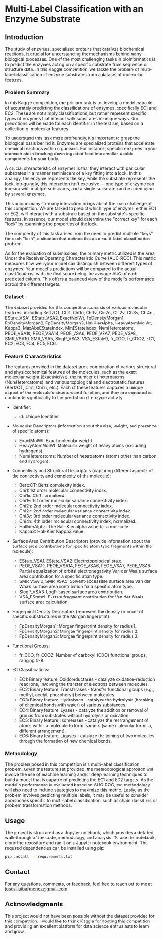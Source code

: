 # Multi-Label Classification with an Enzyme Substrate 

## Introduction
The study of enzymes, specialized proteins that catalyze biochemical reactions, is crucial for understanding the mechanisms behind many biological processes. One of the most challenging tasks in bioinformatics is to predict the enzymes acting on a specific substrate from sequence or structure data. In this Kaggle competition, we tackle the problem of multi-label classification of enzyme substrates from a dataset of molecular features.

### Problem Summary
In this Kaggle competition, the primary task is to develop a model capable of accurately predicting the classifications of enzymes, specifically EC1 and EC2. These are not simply classifications, but rather represent specific types of enzymes that interact with substrates in unique ways. Our predictions will be made for each identifier in the test set, based on a collection of molecular features.

To understand this task more profoundly, it's important to grasp the biological basis behind it. Enzymes are specialized proteins that accelerate chemical reactions within organisms. For instance, specific enzymes in your stomach aid in breaking down ingested food into smaller, usable components for your body.

A crucial characteristic of enzymes is that they interact with particular substrates in a manner reminiscent of a key fitting into a lock. In this analogy, the enzyme represents the key, while the substrate represents the lock. Intriguingly, this interaction isn't exclusive — one type of enzyme can interact with multiple substrates, and a single substrate can be acted upon by several enzymes.

This unique many-to-many interaction brings about the main challenge of this competition. We are tasked to predict which type of enzyme, either EC1 or EC2, will interact with a substrate based on the substrate's specific features. In essence, our model should determine the "correct key" for each "lock" by examining the properties of the lock.

The complexity of this task arises from the need to predict multiple "keys" for each "lock", a situation that defines this as a multi-label classification problem.

As for the evaluation of submissions, the primary metric utilized is the Area Under the Receiver Operating Characteristic Curve (AUC-ROC). This metric measures how well your model can distinguish between different types of enzymes. Your model's predictions will be compared to the actual classifications, with the final score being the average AUC of each predicted column. This offers a balanced view of the model's performance across the different targets.

### Dataset
The dataset provided for this competition consists of various molecular features, including BertzCT, Chi1, Chi1n, Chi1v, Chi2n, Chi2v, Chi3v, Chi4n, EState_VSA1, EState_VSA2, ExactMolWt, FpDensityMorgan1, FpDensityMorgan2, FpDensityMorgan3, HallKierAlpha, HeavyAtomMolWt, Kappa3, MaxAbsEStateIndex, MinEStateIndex, NumHeteroatoms, PEOE_VSA10, PEOE_VSA14, PEOE_VSA6, PEOE_VSA7, PEOE_VSA8, SMR_VSA10, SMR_VSA5, SlogP_VSA3, VSA_EState9, fr_COO, fr_COO2, EC1, EC2, EC3, EC4, EC5, EC6.

### Feature Characteristics
The features provided in the dataset are a combination of various structural and physicochemical features of the molecules, such as the exact molecular weight (ExactMolWt), the number of heteroatoms (NumHeteroatoms), and various topological and electrostatic features (BertzCT, Chi1, Chi1n, etc.). Each of these features captures a unique aspect of the molecule's structure and function, and they are expected to contribute significantly to the prediction of enzyme activity.

- Identifier:

    - id: Unique Identifier.

- Molecular Descriptors (information about the size, weight, and presence of specific atoms):

    - ExactMolWt: Exact molecular weight.
    - HeavyAtomMolWt: Molecular weight of heavy atoms (excluding hydrogens).
    - NumHeteroatoms: Number of heteroatoms (atoms other than carbon and hydrogen).
  

- Connectivity and Structural Descriptors (capturing different aspects of the connectivity and complexity of the molecule):

    - BertzCT: Bertz complexity index.
    - Chi1: 1st order molecular connectivity index.
    - Chi1n: Chi1 normalized.
    - Chi1v: 1st order molecular variance connectivity index.
    - Chi2n: 2nd order molecular connectivity index.
    - Chi2v: 2nd order molecular variance connectivity index.
    - Chi3v: 3rd order molecular variance connectivity index.
    - Chi4n: 4th order molecular connectivity index, normalized.
    - HallkierAlpha: The Hall-Kier alpha value for a molecule.
    - Kappa3: Hall-Kier Kappa3 value.


- Surface Area Contribution Descriptors (provide information about the surface area contributions for specific atom type fragments within the molecule):

    - EState_VSA1, EState_VSA2: Electrotopological state.
    - PEOE_VSA10, PEOE_VSA14, PEOE_VSA6, PEOE_VSA7, PEOE_VSA8: Partial equalization of orbital electronegativity Van der Waals surface area contribution for a specific atom type.
    - SMR_VSA10, SMR_VSA5: Solvent-accessible surface area Van der Waals surface area contribution for a specific atom type.
    - SlogP_VSA3: LogP-based surface area contribution.
    - VSA_EState9: E-state fragment contribution for Van der Waals surface area calculation.


- Fingerprint Density Descriptors (represent the density or count of specific substructures in the Morgan fingerprint):

    - FpDensityMorgan1: Morgan fingerprint density for radius 1.
    - FpDensityMorgan2: Morgan fingerprint density for radius 2.
    - FpDensityMorgan3: Morgan fingerprint density for radius 3.
  

- Functional Groups:
    - fr_COO, fr_COO2: Number of carboxyl (COO) functional groups, ranging 0-8.
  

- EC Classifications:

    - EC1: Binary feature, Oxidoreductases - catalyze oxidation-reduction reactions, involving the transfer of electrons between molecules.
    - EC2: Binary feature, Transferases - transfer functional groups (e.g., methyl, acetyl, phosphoryl) between molecules.
    - EC3: Binary feature, Hydrolases - catalyze the hydrolysis (breaking of chemical bonds with water) of various substances.
    - EC4: Binary feature, Lyases - catalyze the addition or removal of groups from substrates without hydrolysis or oxidation.
    - EC5: Binary feature, Isomerases - catalyze the rearrangement of atoms within a molecule to form isomers (same molecular formula, different arrangement).
    - EC6: Binary feature, Ligases - catalyze the joining of two molecules through the formation of new chemical bonds.

### Methodology
The problem posed in this competition is a multi-label classification problem. Given the feature set provided, the methodological approach will involve the use of machine learning and/or deep learning techniques to build a model that is capable of predicting the EC1 and EC2 targets. As the model's performance is evaluated based on AUC-ROC, the methodology will also need to include strategies to maximize this metric. Lastly, as the problem involves predicting multiple labels, it may be useful to consider approaches specific to multi-label classification, such as chain classifiers or problem transformation methods.

## Usage
The project is structured as a Jupyter notebook, which provides a detailed walk-through of the code, methodology, and analysis. To use the notebook, clone the repository and run it on a Jupyter notebook environment. The required dependencies can be installed using pip:

```bash
pip install -r requirements.txt
```

## Contact
For any questions, comments, or feedback, feel free to reach out to me at josevillalbajimenez@gmail.com

## Acknowledgments
This project would not have been possible without the dataset provided for this competition. I would like to thank Kaggle for hosting this competition and providing an excellent platform for data science enthusiasts to learn and grow.

